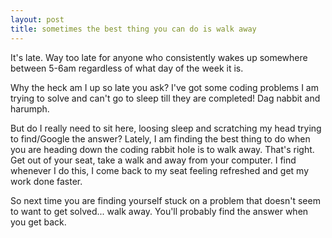 ```yaml
---
layout: post
title: sometimes the best thing you can do is walk away
---
```


It's late. Way too late for anyone who consistently wakes up somewhere between 5-6am regardless of what day of the week it is.

Why the heck am I up so late you ask? I've got some coding problems I am trying to solve and can't go to sleep till they are completed! Dag nabbit and harumph.

But do I really need to sit here, loosing sleep and scratching my head trying to find/Google the answer? Lately, I am finding the best thing to do when you are heading down the coding rabbit hole is to walk away. That's right. Get out of your seat, take a walk and away from your computer. I find whenever I do this, I come back to my seat feeling refreshed and get my work done faster.

So next time you are finding yourself stuck on a problem that doesn't seem to want to get solved... walk away. You'll probably find the answer when you get back.